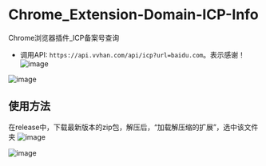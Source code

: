 # Chrome_Extension-Domain-ICP-Info
Chrome浏览器插件_ICP备案号查询

- 调用API: `https://api.vvhan.com/api/icp?url=baidu.com`。表示感谢！
![image](https://github.com/hi-unc1e/Chrome_Extension-Domain-ICP-Info/assets/67778054/5a343f9a-d52c-4311-87e4-c8ca54d1eaf7)



![image](https://github.com/hi-unc1e/Chrome_Extension-Domain-ICP-Info/assets/67778054/2237f5b8-64b1-4f60-bc21-d1c87d0f8fee)

## 使用方法
在release中，下载最新版本的zip包，解压后，“加载解压缩的扩展”，选中该文件夹
![image](https://github.com/hi-unc1e/Chrome_Extension-Domain-ICP-Info/assets/67778054/714b2be3-d535-4987-b81e-c78ba735b44d)

![image](https://github.com/hi-unc1e/Chrome_Extension-Domain-ICP-Info/assets/67778054/dc1e2b82-f7bd-45b3-94a4-dd2e5ae98465)

